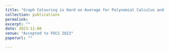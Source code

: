 ```yaml
---
title: "Graph Colouring is Hard on Average for Polynomial Calculus and Nullstellensatz"
collection: publications
permalink:
excerpt: ""
date: 2023-11-08
venue: "Accepted to FOCS 2023"
paperurl: ""

---
```




